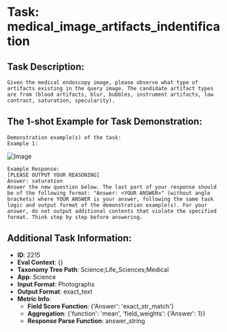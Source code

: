 # Task: medical_image_artifacts_indentification

## Task Description:

```
Given the medical endoscopy image, please observe what type of artifacts existing in the query image. The candidate artifact types are from (blood artifacts, blur, bubbles, instrument artifacts, low contrast, saturation, specularity).
```

## The 1-shot Example for Task Demonstration:

```
Demonstration example(s) of the task:
Example 1:
```

![Image](145.png)

```
Example Response:
[PLEASE OUTPUT YOUR REASONING]
Answer: saturation
Answer the new question below. The last part of your response should be of the following format: "Answer: <YOUR ANSWER>" (without angle brackets) where YOUR ANSWER is your answer, following the same task logic and output format of the demonstration example(s). For your answer, do not output additional contents that violate the specified format. Think step by step before answering.
```

## Additional Task Information:

- **ID**: 2215
- **Eval Context**: {}
- **Taxonomy Tree Path**: Science;Life_Sciences;Medical
- **App**: Science
- **Input Format**: Photographs
- **Output Format**: exact_text
- **Metric Info**:
  - **Field Score Function**: {'Answer': 'exact_str_match'}
  - **Aggregation**: {'function': 'mean', 'field_weights': {'Answer': 1}}
  - **Response Parse Function**: answer_string
